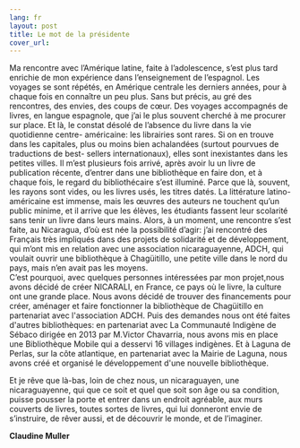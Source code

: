 ```yaml
---
lang: fr
layout: post
title: Le mot de la présidente
cover_url:
---
```


Ma rencontre avec l’Amérique latine, faite à l’adolescence, s’est plus tard enrichie de mon expérience dans l’enseignement de l’espagnol. Les voyages se sont répétés, en Amérique centrale les derniers années, pour à chaque fois en connaître un peu plus. Sans but précis, au gré des rencontres, des envies, des coups de cœur. Des voyages accompagnés de livres, en langue espagnole, que j’ai le plus souvent cherché à me procurer sur place. Et là, le constat désolé de l’absence du livre dans la vie quotidienne centre- américaine: les librairies sont rares. Si on en trouve dans les capitales, plus ou moins bien achalandées  (surtout pourvues de traductions de best- sellers internationaux),  elles sont inexistantes dans les petites villes. Il m’est plusieurs fois arrivé, après avoir lu un livre de publication récente, d’entrer dans une bibliothèque en faire don, et à chaque fois, le regard du bibliothécaire s’est illuminé. Parce que là, souvent, les rayons sont vides, ou les livres usés, les titres datés. La littérature latino-américaine est immense, mais les œuvres des auteurs ne touchent qu’un public minime, et il arrive que les élèves, les étudiants fassent leur scolarité sans tenir un livre dans leurs mains. Alors, à un moment, une rencontre s’est faite, au Nicaragua, d’où est née la possibilité d’agir: j’ai rencontré des Français très impliqués dans des projets de solidarité et de développement, qui m’ont mis en relation avec une association nicaraguayenne, ADCH, qui voulait ouvrir une bibliothèque à Chagüitillo, une petite ville dans le nord du pays, mais  n’en avait pas les moyens.  
C’est pourquoi, avec quelques personnes intéressées par mon projet,nous avons décidé de créer NICARALI, en France, ce pays où le livre, la culture ont une grande place. Nous avons décidé de trouver des financements pour créer, aménager et faire fonctionner la bibliothèque de Chagüitillo en partenariat avec l'association ADCH. Puis des demandes nous ont été faites d'autres bibliothèques: en partenariat avec La Communauté Indigène de Sébaco dirigée en 2013 par M.Victor Chavarria, nous avons mis en place une Bibliothèque Mobile qui a desservi 16 villages indigènes. Et à Laguna de Perlas, sur la côte atlantique, en partenariat avec la Mairie de Laguna, nous avons créé et organisé le développement d'une nouvelle bibliothèque.

Et je rêve que là-bas, loin de chez nous, un nicaraguayen, une nicaraguayenne, qui que ce soit et quel que soit son âge ou sa condition, puisse pousser la porte et entrer dans un endroit agréable, aux murs couverts de livres, toutes sortes de livres, qui lui donneront envie de s’instruire, de rêver aussi, et de découvrir le monde, et de l’imaginer. 

**Claudine Muller**
